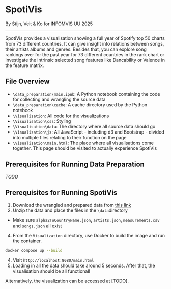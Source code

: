# SpotiVis
By Stijn, Veit & Ko for INFOMVIS UU 2025

---
SpotiVis provides a visualisation showing a full year of Spotify top 50 charts from 73 different countries. It can give insight into relations between songs, their artists albums and genres. Besides that, you can explore song rankings over for the past year for 73 different countries in the rank chart or investigate the intrinsic selected song features like Dancability or Valence in the feature matrix.

## File Overview
- `\data_preparation\main.ipnb`: A Python notebook containing the code for collecting and wrangling the source data
- `\data_preparation\cache`: A cache directory used by the Python notebook
- `\Visualisation`: All code for the visualizations
- `\Visualisation\css`: Styling
- `\Visualisation\data`: The directory where all source data should go
- `\Visualisation\js`: All JavaScript - including d3 and Bootstrap - divided into multiple files relating to their function on the page
- `\Visualisation\main.html`: The place where all visualisations come together. This page should be visited to actually experience SpotiVis

## Prerequisites for Running Data Preparation
*TODO*

## Prerequisites for Running SpotiVis
1. Download the wrangled and prepared data from [this link](https://solisservices-my.sharepoint.com/:f:/g/personal/s_j_d_lievaart_students_uu_nl/EsnOkMxa9iBMgjGCxXGu8b0BvjOsVQQl7Djd5c0afCo5AQ?e=ytYOfe)
2. Unzip the data and place the files in the `\data`directory
- Make sure `alpha2ToCountryName.json`, `artists.json`, `measurements.csv` and `songs.json` all exist
4. From the `Visualization` directory, use Docker to build the image and run the container.
```bash
docker compose up --build
```
4. Visit `http://localhost:8080/main.html`
5. Loading in all the data should take around 5 seconds. After that, the visualisation should be all functional!

Alternatively, the visualization can be accessed at [TODO].
